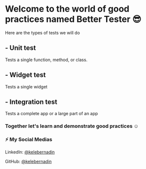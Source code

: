 # Welcome to the world of good practices named Better Tester  😎

Here are the types of tests we will do

## - Unit test
Tests a single function, method, or class.

## -  Widget test
Tests a single widget

## -  Integration test
Tests a complete app or a large part of an app

### Together let's learn and demonstrate good practices ☺️

### ⚡️ My Social Medias


LinkedIn: [@kelebernadin](https://www.linkedin.com/in/bernadin-kele-b7466a246/)

GitHub: [@kelebernadin](https://github.com/bernadinkele)

